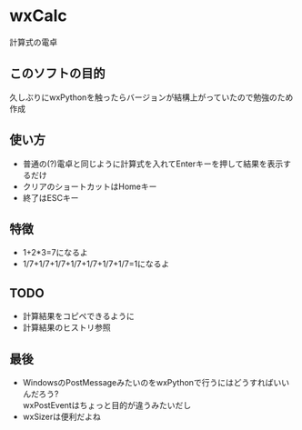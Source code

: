 # wxCalc
計算式の電卓
## このソフトの目的
久しぶりにwxPythonを触ったらバージョンが結構上がっていたので勉強のため作成
## 使い方
* 普通の(?)電卓と同じように計算式を入れてEnterキーを押して結果を表示するだけ
* クリアのショートカットはHomeキー
* 終了はESCキー
## 特徴
* 1+2*3=7になるよ
* 1/7+1/7+1/7+1/7+1/7+1/7+1/7=1になるよ
## TODO
* 計算結果をコピペできるように
* 計算結果のヒストリ参照
## 最後
* WindowsのPostMessageみたいのをwxPythonで行うにはどうすればいいんだろう?<br />
wxPostEventはちょっと目的が違うみたいだし
* wxSizerは便利だよね